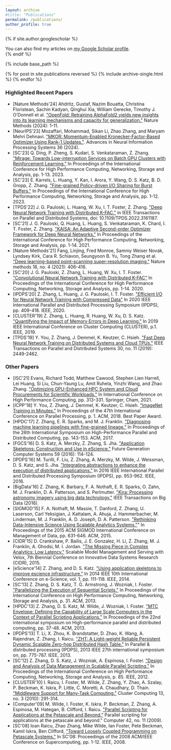 ```yaml
---
layout: archive
#title: "Publications"
permalink: /publications/
author_profile: true
---
```


{% if site.author.googlescholar %}
  <div class="wordwrap">You can also find my articles on <a href="{{site.author.googlescholar}}">my Google Scholar profile</a>.</div>
{% endif %}

{% include base_path %}

{% for post in site.publications reversed %}
  {% include archive-single.html %}
{% endfor %}

### Highlighted Recent Papers
- [Nature Methods'24] Ahdritz, Gustaf, Nazim Bouatta, Christina Floristean, Sachin Kadyan, Qinghui Xia, William Gerecke, Timothy J. O’Donnell et al. ["OpenFold: Retraining AlphaFold2 yields new insights into its learning mechanisms and capacity for generalization."](https://www.nature.com/articles/s41592-024-02272-z) Nature Methods (2024): 1-11.
- [NeurIPS'23] Mozaffari, Mohammad, Sikan Li, Zhao Zhang, and Maryam Mehri Dehnavi. ["MKOR: Momentum-Enabled Kronecker-Factor-Based Optimizer Using Rank-1 Updates."](https://arxiv.org/abs/2306.01685). Advances in Neural Information Processing Systems 36 (2024).
- [SC'23] Q. Ding, P. Zheng, S. Kudari, S. Venkataraman, Z. Zhang. ["Mirage: Towards Low-interruption Services on Batch GPU Clusters with Reinforcement Learning."](https://arxiv.org/abs/2306.14086)  In Proceedings of the International Conference for High Performance Computing, Networking, Storage and Analysis, pp. 1-13. 2023.
- [SC'23] E. Karrels, L. Huang, Y. Kan, I. Arora, Y. Wang, D. S. Katz, B. D. Gropp, Z. Zhang. ["Fine-grained Policy-driven I/O Sharing for Burst Buffers."](https://arxiv.org/abs/2306.11615) In Proceedings of the International Conference for High Performance Computing, Networking, Storage and Analysis, pp. 1-12. 2023.
- [TPDS'22] J. G. Pauloski, L. Huang, W. Xu, I. T. Foster, Z. Zhang. ["Deep Neural Network Training with Distributed K-FAC."](https://ieeexplore.ieee.org/document/9739867) in IEEE Transactions on Parallel and Distributed Systems, doi: 10.1109/TPDS.2022.3161187.
- [SC'21] J. G. Pauloski, Q. Huang, L. Huang, S. Venkataraman, K. Chard, I. T. Foster, Z. Zhang. ["KAISA: An Adaptive Second-order Optimizer Framework for Deep Neural Networks."](https://arxiv.org/pdf/2107.01739.pdf) In Proceedings of the International Conference for High Performance Computing, Networking, Storage and Analysis, pp. 1-14. 2021.
- [Nature Methods'21] Fang, Linjing, Fred Monroe, Sammy Weiser Novak, Lyndsey Kirk, Cara R. Schiavon, Seungyoon B. Yu, Tong Zhang et al. ["Deep learning-based point-scanning super-resolution imaging."](https://www.nature.com/articles/s41592-021-01080-z) Nature methods 18, no. 4 (2021): 406-416.
- [SC'20] J. G. Pauloski, Z. Zhang, L. Huang, W. Xu, I. T. Foster. ["Convolutional Neural Network Training with Distributed K-FAC"](https://dl.acm.org/doi/abs/10.5555/3433701.3433826) In Proceedings of the International Conference for High Performance Computing, Networking, Storage and Analysis, pp. 1-14. 2020.
- [IPDPS'20] Z. Zhang, L. Huang, J. G. Pauloski, I. T. Foster. ["Efficient I/O for Neural Network Training with Compressed Data"](https://ieeexplore.ieee.org/abstract/document/9139800/) In 2020 IEEE International Parallel and Distributed Processing Symposium (IPDPS), pp. 409-418. IEEE, 2020.
- [CLUSTER'19] Z. Zhang, L. Huang, R. Huang, W. Xu, D. S. Katz. ["Quantifying the Impact of Memory Errors in Deep Learning."](https://ieeexplore.ieee.org/document/8890989) In 2019 IEEE International Conference on Cluster Computing (CLUSTER), p.1. IEEE, 2019.
- [TPDS'19] Y. You, Z. Zhang, J. Demmel, K. Keutzer, C. Hsieh. ["Fast Deep Neural Network Training on
Distributed Systems and Cloud TPUs."](https://ieeexplore.ieee.org/document/8703162) IEEE Transactions on Parallel and Distributed Systems 30, no. 11 (2019): 2449-2462.

### Other Papers
- [ISC'21] Evans, Richard Todd, Matthew Cawood, Stephen Lien Harrell, Lei Huang, Si Liu, Chun-Yaung Lu, Amit Ruhela, Yinzhi Wang, and Zhao Zhang. ["Optimizing GPU-Enhanced HPC System and Cloud Procurements for Scientific Workloads."](https://link.springer.com/chapter/10.1007/978-3-030-78713-4_17) In International Conference on High Performance Computing, pp. 313-331. Springer, Cham, 2021.
- [ICPP'18] Y. You, Z. Zhang, J. Demmel, K. Keutzer, C. Hsieh. ["ImageNet Training in Minutes."](https://dl.acm.org/citation.cfm?id=3225069) In Proceedings of the 47th International Conference on Parallel Processing, p. 1. ACM, 2018. Best Paper Award.
- [HPDC'17] Z. Zhang, E. R. Sparks, and M. J. Franklin. ["Diagnosing machine learning pipelines with fine-grained lineage."](https://dl.acm.org/citation.cfm?id=3078603) In Proceedings of the 26th International Symposium on High-Performance Parallel and Distributed Computing, pp. 143-153. ACM, 2017.
- [FGCS'16] D. S. Katz, A. Merzky, Z. Zhang, S. Jha. ["Application Skeletons: Construction and Use in eScience."](https://www.sciencedirect.com/science/article/pii/S0167739X15003143) Future Generation Computer Systems 59 (2016): 114-124.
- [IPDPS'16] M. Turilli, F. Liu, Z. Zhang, A. Merzky, M. Wilde, J. Weissman, D. S. Katz, and S. Jha. ["Integrating abstractions to enhance the execution of distributed applications."](https://ieeexplore.ieee.org/abstract/document/7516092/) In 2016 IEEE International Parallel and Distributed Processing Symposium (IPDPS), pp. 953-962. IEEE, 2016.
- [BigData'16] Z. Zhang, K. Barbary, F. A. Nothaft, E. R. Sparks, O. Zahn, M. J. Franklin, D. A. Patterson, and S. Perlmutter. ["Kira: Processing astronomy imagery using big data technology."](https://ieeexplore.ieee.org/abstract/document/7549106/) IEEE Transactions on Big Data (2016).
- [SIGMOD'15] F. A. Nothaft, M. Massie, T. Danford, Z. Zhang, U. Laserson, Carl Yeksigian, J. Kattalam, A. Ahuja, J. Hammerbacher, M. Linderman, M. J. Franklin, A. D. Joseph, D. A. Patterson. ["Rethinking Data-Intensive Science Using Scalable Analytics Systems."](https://dl.acm.org/citation.cfm?id=2742787)" In Proceedings of the 2015 ACM SIGMOD International Conference on Management of Data, pp. 631-646. ACM, 2015.
- [CIDR'15] D. Crankshaw, P. Bailis, J. E. Gonzalez, H. Li, Z. Zhang, M. J. Franklin, A. Ghodsi, M. I. Jordan. ["The Missing Piece in Complex Analytics: Low Latency."](https://arxiv.org/abs/1409.3809) Scalable Model Management and Serving with Velox, 7th Biennial Conference on Innovative Data Systems Research (CIDR), 2015.
- [eScience'14] Z. Zhang, and D. S. Katz. ["Using application skeletons to improve escience infrastructure."](https://ieeexplore.ieee.org/abstract/document/6972255/) In 2014 IEEE 10th International Conference on e-Science, vol. 1, pp. 111-118. IEEE, 2014.
- [SC'13] Z. Zhang, D. S. Katz, T. G. Armstrong, J. Wozniak, I. Foster. ["Parallelizing the Execution of Sequential Scripts."](https://dl.acm.org/citation.cfm?id=2503222) In Proceedings of the International Conference on High Performance Computing, Networking, Storage and Analysis, p. 31. ACM, 2013.
- [HPDC'13] Z. Zhang, D. S. Katz, M. Wilde, J. Wozniak, I. Foster. ["MTC Envelope: Defining the Capability of Large Scale Computers in the Context of Parallel Scripting Applications."](javascript:void(0)) In Proceedings of the 22nd international symposium on High-performance parallel and distributed computing, pp. 37-48. ACM, 2013.
- [IPDPS'13] T. Li, X. Zhou, K. Brandstatter, D. Zhao, K. Wang, A. Rajendran, Z. Zhang, I. Raicu. ["ZHT: A Light-weight Reliable Persistent Dynamic Scalable Zero-hop Distributed Hash Table."](https://ieeexplore.ieee.org/abstract/document/6569861/) In Parallel & distributed processing (IPDPS), 2013 IEEE 27th international symposium on, pp. 775-787. IEEE, 2013.
- [SC'12] Z. Zhang, D. S. Katz, J. Wozniak, A. Espinosa, I. Foster. ["Design and Analysis of Data Management in Scalable Parallel Scripting."](https://ieeexplore.ieee.org/abstract/document/6468455/) In Proceedings of the International Conference on High Performance Computing, Networking, Storage and Analysis, p. 85. IEEE, 2012.
- [CLUSTER'10] I. Raicu, I. Foster, M. Wilde, Z. Zhang, Y. Zhao, A. Szalay, P. Beckman, K. Iskra, P. Little, C. Moretti, A. Chaudhary, D. Thain. ["Middleware Support for Many-Task Computing."](https://link.springer.com/article/10.1007/s10586-010-0132-9) Cluster Computing 13, no. 3 (2010): 291-314.
- [Computer'09] M. Wilde, I. Foster, K. Iskra, P. Beckman, Z. Zhang, A. Espinosa, M. Hategan, B. Clifford, I. Raicu. ["Parallel Scripting for Applications at the Petascale and Beyond."](https://ieeexplore.ieee.org/abstract/document/5331905/) Parallel scripting for applications at the petascale and beyond." Computer 42, no. 11 (2009).
- [SC'08] Ioan Raicu, Zhao Zhang, Mike Wilde, Ian Foster, Pete Beckman, Kamil Iskra, Ben Clifford, ["Toward Loosely Coupled Programming on Petascale Systems."](https://ieeexplore.ieee.org/abstract/document/5219768/) In SC'08: Proceedings of the 2008 ACM/IEEE Conference on Supercomputing, pp. 1-12. IEEE, 2008.
